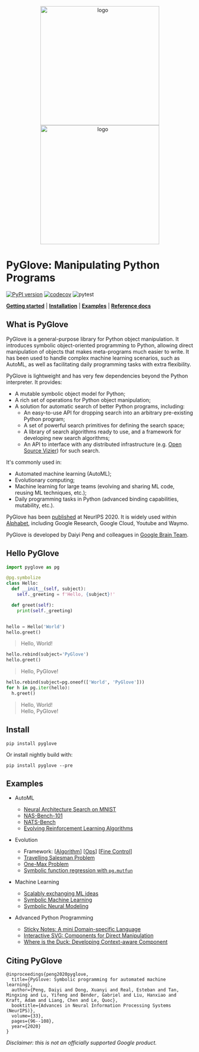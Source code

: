 <div align="center">
<img src="https://raw.githubusercontent.com/google/pyglove/main/docs/_static/logo_light.svg#gh-light-mode-only" width="320px" alt="logo"></img>
<img src="https://raw.githubusercontent.com/google/pyglove/main/docs/_static/logo_dark.svg#gh-dark-mode-only" width="320px" alt="logo"></img>
</div>

# PyGlove: Manipulating Python Programs

[![PyPI version](https://badge.fury.io/py/pyglove.svg)](https://badge.fury.io/py/pyglove)
[![codecov](https://codecov.io/gh/google/pyglove/branch/main/graph/badge.svg)](https://codecov.io/gh/google/pyglove)
![pytest](https://github.com/google/pyglove/actions/workflows/ci.yaml/badge.svg)

[**Getting started**](#hello-pyglove)
| [**Installation**](#install)
| [**Examples**](#examples)
| [**Reference docs**](https://pyglove.readthedocs.io/)

## What is PyGlove

PyGlove is a general-purpose library for Python object manipulation.
It introduces symbolic object-oriented programming to Python, allowing
direct manipulation of objects that makes meta-programs much easier to write.
It has been used to handle complex machine learning scenarios, such as AutoML,
as well as facilitating daily programming tasks with extra flexibility.

PyGlove is lightweight and has very few dependencies beyond the Python interpreter.
It provides:

* A mutable symbolic object model for Python;
* A rich set of operations for Python object manipulation;
* A solution for automatic search of better Python programs, including:
  * An easy-to-use API for dropping search into an arbitrary pre-existing Python
    program;
  * A set of powerful search primitives for defining the search space;
  * A library of search algorithms ready to use, and a framework for developing
    new search algorithms;
  * An API to interface with any distributed infrastructure (e.g. [Open Source Vizier](https://oss-vizier.readthedocs.io/en/latest/advanced_topics/pyglove/vizier_as_backend.html)) for such search.

It's commonly used in:

* Automated machine learning (AutoML);
* Evolutionary computing;
* Machine learning for large teams (evolving and sharing ML code, reusing
  ML techniques, etc.);
* Daily programming tasks in Python (advanced binding capabilities, mutability,
  etc.).

PyGlove has been [published](https://proceedings.neurips.cc/paper/2020/file/012a91467f210472fab4e11359bbfef6-Paper.pdf)
at NeurIPS 2020. It is widely used within [Alphabet](https://abc.xyz/), including Google Research, Google Cloud, Youtube and Waymo.

PyGlove is developed by Daiyi Peng and colleagues in [Google Brain Team](https://research.google/teams/brain/).


## Hello PyGlove

```python
import pyglove as pg

@pg.symbolize
class Hello:
  def __init__(self, subject):
    self._greeting = f'Hello, {subject}!'

  def greet(self):
    print(self._greeting)


hello = Hello('World')
hello.greet()
```
> Hello, World!

```python
hello.rebind(subject='PyGlove')
hello.greet()
```
> Hello, PyGlove!

```python
hello.rebind(subject=pg.oneof(['World', 'PyGlove']))
for h in pg.iter(hello):
  h.greet()
```
> Hello, World!<br>
> Hello, PyGlove!

## Install

```
pip install pyglove
```

Or install nightly build with:

```
pip install pyglove --pre
```

## Examples

* AutoML
  * [Neural Architecture Search on MNIST](https://github.com/google/pyglove/tree/main/examples/automl/mnist)
  * [NAS-Bench-101](https://github.com/google/pyglove/tree/main/examples/automl/nasbench)
  * [NATS-Bench](https://github.com/google/pyglove/tree/main/examples/automl/natsbench)
  * [Evolving Reinforcement Learning Algorithms](https://github.com/google/brain_autorl/tree/main/evolving_rl)
* Evolution
  * Framework: [[Algorithm](https://github.com/google/pyglove/blob/main/docs/notebooks/intro/search/evolution_algorithm.ipynb)]
    [[Ops](https://github.com/google/pyglove/blob/main/docs/notebooks/intro/search/evolution_ops.ipynb)]
    [[Fine Control](https://github.com/google/pyglove/blob/main/docs/notebooks/intro/search/evolution_scheduling.ipynb)]
  * [Travelling Salesman Problem](https://github.com/google/pyglove/blob/main/docs/notebooks/evolution/tsp.ipynb)
  * [One-Max Problem](https://github.com/google/pyglove/blob/main/docs/notebooks/evolution/onemax.ipynb)
  * [Symbolic function regression with `pg.mutfun`](https://github.com/google/pyglove/blob/main/docs/notebooks/evolution/function_regression.ipynb)

* Machine Learning
  * [Scalably exchanging ML ideas](https://github.com/google/pyglove/blob/main/docs/notebooks/ml/efficiently_exchange_ml_ideas_as_code.ipynb)
  * [Symbolic Machine Learning](https://github.com/google/pyglove/blob/main/docs/notebooks/ml/symbolic_ml.ipynb)
  * [Symbolic Neural Modeling](https://github.com/google/pyglove/blob/main/docs/notebooks/ml/neural_modeling.ipynb)

* Advanced Python Programming
  * [Sticky Notes: A mini Domain-specific Language](https://github.com/google/pyglove/blob/main/docs/notebooks/python/sticky_notes.ipynb)
  * [Interactive SVG: Components for Direct Manipulation](https://github.com/google/pyglove/blob/main/docs/notebooks/python/interactive_svg.ipynb)
  * [Where is the Duck: Developing Context-aware Component](https://github.com/google/pyglove/blob/main/docs/notebooks/python/where_is_the_duck.ipynb)

## Citing PyGlove

```
@inproceedings{peng2020pyglove,
  title={PyGlove: Symbolic programming for automated machine learning},
  author={Peng, Daiyi and Dong, Xuanyi and Real, Esteban and Tan, Mingxing and Lu, Yifeng and Bender, Gabriel and Liu, Hanxiao and Kraft, Adam and Liang, Chen and Le, Quoc},
  booktitle={Advances in Neural Information Processing Systems (NeurIPS)},
  volume={33},
  pages={96--108},
  year={2020}
}
```

*Disclaimer: this is not an officially supported Google product.*
